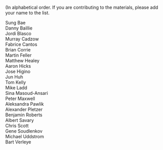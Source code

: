 (In alphabetical order. If you are contributing to the materials, please add your name to the list.

Sung Bae <br/>
Danny Baillie<br/>
Jordi Blasco<br/>
Murray Cadzow<br/>
Fabrice Cantos<br />
Brian Corrie<br/>
Martin Feller<br/>
Matthew Healey <br/>
Aaron Hicks <br/>
Jose Higino <br/>
Jun Huh<br/>
Tom Kelly<br/>
Mike Ladd<br/>
Sina Masoud-Ansari<br/>
Peter Maxwell<br/>
Aleksandra Pawlik<br/>
Alexander Pletzer<br/>
Benjamin Roberts<br/>
Albert Savary <br/>
Chris Scott<br/>
Gene Soudlenkov<br/>
Michael Uddstrom<br/>
Bart Verleye <br/>
